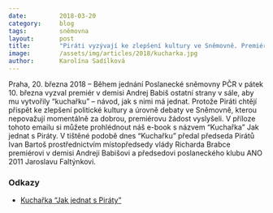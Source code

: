 ```yaml
---
date:         2018-03-20
category:     blog
tags:         sněmovna
layout:       post
title:        "Piráti vyzývají ke zlepšení kultury ve Sněmovně. Premiérovi předali kuchařku"
image:        /assets/img/articles/2018/kucharka.jpg
author:       Karolína Sadílková
---
```


Praha, 20. března 2018 – Během jednání Poslanecké sněmovny PČR v pátek 10. března vyzval premiér v demisi Andrej Babiš ostatní strany v sále, aby mu vytvořily “kuchařku” – návod, jak s nimi má jednat. Protože Piráti chtějí přispět ke zlepšení politické kultury a úrovně debaty ve Sněmovně, kterou nepovažují momentálně za dobrou, premiérovu žádost vyslyšeli. V příloze tohoto emailu si můžete prohlédnout náš e-book s názvem “Kuchařka” Jak jednat s Piráty. V tištěné podobě dnes “Kuchařku” předal předseda Pirátů Ivan Bartoš prostřednictvím místopředsedy vlády Richarda Brabce premiérovi v demisi Andreji Babišovi a předsedovi poslaneckého klubu ANO 2011 Jaroslavu Faltýnkovi. 

### Odkazy

* [Kuchařka “Jak jednat s Piráty”](https://github.com/pirati-web/pirati.cz/blob/gh-pages/assets/pdf/kucharka.pdf)
